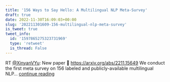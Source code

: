 ```yaml
---
title: '156 Ways to Say Hello: A Multilingual NLP Meta-Survey'
draft: true
date: 2022-11-30T16:09:03+00:00
slug: '202211301609-156-multilingual-nlp-meta-survey'
is_tweet: true
tweet_info:
  id: '1597865275323731969'
  type: 'retweet'
  is_thread: False
---
```




RT [@XinyanVYu](https://x.com/XinyanVYu): New paper 🚨 <https://arxiv.org/abs/2211.15649>
We conduct the first meta survey on 156 labeled and publicly-available multilingual NLP… [continue reading](https://x.com/sytelus/status/1597865275323731969)
